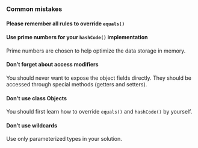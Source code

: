 ### Common mistakes

#### Please remember all rules to override `equals()`
#### Use prime numbers for your `hashCode()` implementation
Prime numbers are chosen to help optimize the data storage in memory.
#### Don’t forget about access modifiers
You should never want to expose the object fields directly. They should be accessed through special methods (getters and setters).
#### Don't use class Objects
You should first learn how to override `equals()` and `hashCode()` by yourself.
#### Don’t use wildcards
Use only parameterized types in your solution.
